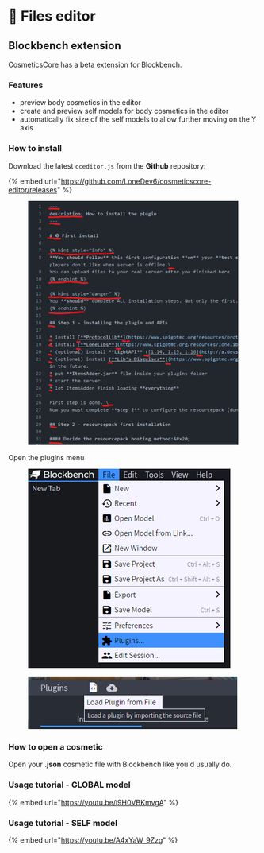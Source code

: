 # 📑 Files editor

## Blockbench extension

CosmeticsCore has a beta extension for Blockbench.

### Features

* preview body cosmetics in the editor
* create and preview self models for body cosmetics in the editor
* automatically fix size of the self models to allow further moving on the Y axis

### How to install

Download the latest `cceditor.js` from the **Github** repository:

{% embed url="https://github.com/LoneDev6/cosmeticscore-editor/releases" %}

<figure><img src=".gitbook/assets/image (5).png" alt=""><figcaption></figcaption></figure>

Open the plugins menu

<figure><img src=".gitbook/assets/image (1) (5).png" alt=""><figcaption></figcaption></figure>

<figure><img src=".gitbook/assets/image (1) (6).png" alt=""><figcaption></figcaption></figure>

### How to open a cosmetic

Open your **.json** cosmetic file with Blockbench like you'd usually do.

### Usage tutorial - GLOBAL model

{% embed url="https://youtu.be/i9H0VBKmvgA" %}

### Usage tutorial - SELF model

{% embed url="https://youtu.be/A4xYaW_9Zzg" %}
